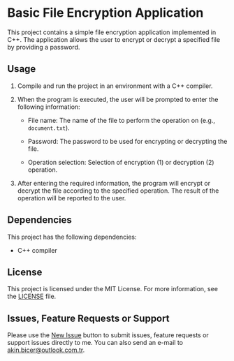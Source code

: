 # Basic File Encryption Application
This project contains a simple file encryption application implemented in C++. The application allows the user to encrypt or decrypt a specified file by providing a password.

## Usage
1. Compile and run the project in an environment with a C++ compiler.

2. When the program is executed, the user will be prompted to enter the following information:

   - File name: The name of the file to perform the operation on (e.g., `document.txt`).

   - Password: The password to be used for encrypting or decrypting the file.

   - Operation selection: Selection of encryption (1) or decryption (2) operation.

3. After entering the required information, the program will encrypt or decrypt the file according to the specified operation. The result of the operation will be reported to the user.

## Dependencies
This project has the following dependencies:

- C++ compiler

## License
This project is licensed under the MIT License. For more information, see the [LICENSE](LICENSE) file.

## Issues, Feature Requests or Support
Please use the [New Issue](https://github.com/akinbicer/basic-file-encryption/issues/new) button to submit issues, feature requests or support issues directly to me. You can also send an e-mail to akin.bicer@outlook.com.tr.
